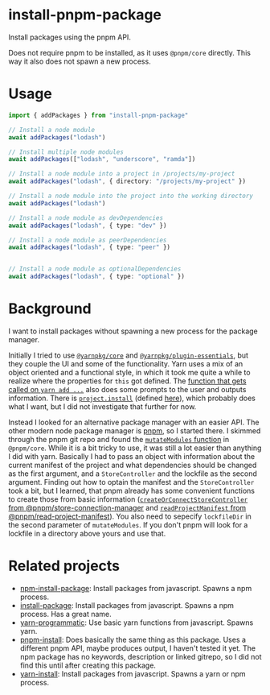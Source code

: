# install-pnpm-package
Install packages using the pnpm API. 

Does not require pnpm to be installed, as it uses `@pnpm/core` directly. This way it also does not spawn a new process.

# Usage

```typescript
import { addPackages } from "install-pnpm-package"

// Install a node module
await addPackages("lodash")

// Install multiple node modules
await addPackages(["lodash", "underscore", "ramda"])

// Install a node module into a project in /projects/my-project
await addPackages("lodash", { directory: "/projects/my-project" })

// Install a node module into the project into the working directory
await addPackages("lodash")

// Install a node module as devDependencies
await addPackages("lodash", { type: "dev" })

// Install a node module as peerDependencies
await addPackages("lodash", { type: "peer" })


// Install a node module as optionalDependencies
await addPackages("lodash", { type: "optional" })
```

# Background

I want to install packages without spawning a new process for the package manager.

Initially I tried to use [`@yarnpkg/core`](https://github.com/yarnpkg/berry/tree/master/packages/yarnpkg-core) and [`@yarnpkg/plugin-essentials`](https://github.com/yarnpkg/berry/tree/master/packages/plugin-essentials), but they couple the UI and some of the functionality. Yarn uses a mix of an object oriented and a functional style, in which it took me quite a while to realize where the properties for `this` got defined. The [function that gets called on `yarn add ...`](https://github.com/yarnpkg/berry/blob/master/packages/plugin-essentials/sources/commands/add.ts#L122-L327) also does some prompts to the user and outputs information. There is [`project.install`](https://github.com/yarnpkg/berry/blob/master/packages/plugin-essentials/sources/commands/add.ts#L323) (defined [here](https://github.com/yarnpkg/berry/blob/master/packages/yarnpkg-core/sources/Project.ts#L1499)), which probably does what I want, but I did not investigate that further for now.

Instead I looked for an alternative package manager with an easier API. The other modern node package manager is [pnpm](https://github.com/pnpm/pnpm), so I started there. I skimmed through the pnpm git repo and found the [`mutateModules` function](https://github.com/pnpm/pnpm/blob/main/packages/core/src/install/index.ts#L157) in `@pnpm/core`. While it is a bit tricky to use, it was still a lot easier than anything I did with yarn. Basically I had to pass an object with information about the current manifest of the project and what dependencies should be changed as the first argument, and a `StoreController` and the lockfile as the second argument. Finding out how to optain the manifest and the `StoreController` took a bit, but I learned, that pnpm already has some convenient functions to create those from basic information ([`createOrConnectStoreController` from @pnpm/store-connection-manager](https://github.com/pnpm/pnpm/blob/main/packages/store-connection-manager/src/index.ts#L41) and [`readProjectManifest` from @pnpm/read-project-manifest](https://github.com/pnpm/pnpm/blob/main/packages/read-project-manifest/src/index.ts#L30)). You also need to sepecify `lockfileDir` in the second parameter of `mutateModules`. If you don't pnpm will look for a lockfile in a directory above yours and use that.

# Related projects

- [npm-install-package](https://github.com/yoshuawuyts/npm-install-package): Install packages from javascript. Spawns a npm process.
- [install-package](https://github.com/1000ch/install-package): Install packages from javascript. Spawns a npm process. Has a great name.
- [yarn-programmatic](https://github.com/tristanMatthias/yarn-programmatic): Use basic yarn functions from javascript. Spawns yarn.
- [pnpm-install](https://www.npmjs.com/package/pnpm-install): Does basically the same thing as this package. Uses a different pnpm API, maybe produces output, I haven't tested it yet. The npm package has no keywords, description or linked gitrepo, so I did not find this until after creating this package.
- [yarn-install](https://github.com/egoist/yarn-install): Install packages from javascript. Spawns a yarn or npm process.
